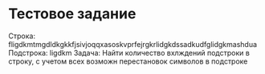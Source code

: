 # Тестовое задание
Строка: fligdkmtmgdldkgkkfjsivjoqqxasoskvprfejrgkrlidgkdssadkudfglidgkmashdua
Подстрока:	ligdkm
Задача: Найти количество вхлждений подстроки в строку, с учетом всех возможн перестановок символов в подстроке
